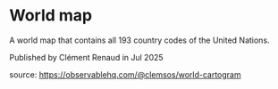 # World map

A world map that contains all 193 country codes of the United Nations.

Published by Clément Renaud in Jul 2025

source: https://observablehq.com/@clemsos/world-cartogram
